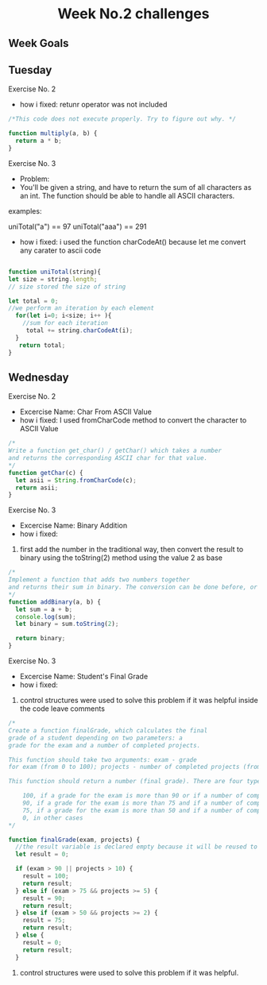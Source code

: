 <h1 align="center">Week No.2 challenges</h1>


<h2>Week Goals</h2>
<h2>Tuesday</h2>

Exercise No. 2
* how i fixed:  retunr operator was not included 

``` javascript
/*This code does not execute properly. Try to figure out why. */

function multiply(a, b) {
  return a * b;
}
 ```
Exercise No. 3

* Problem:
*  You'll be given a string, and have to return the sum of all 
characters as an int. The function should be able to handle all ASCII characters.

examples:

uniTotal("a") == 97 uniTotal("aaa") == 291
    

* how i fixed: i used the function charCodeAt() because let me convert any carater to ascii code

``` javasCript

function uniTotal(string){
let size = string.length;
// size stored the size of string

let total = 0;
//we perform an iteration by each element
  for(let i=0; i<size; i++ ){
    //sum for each iteration 
     total += string.charCodeAt(i);
  }
   return total; 
}
```

## Wednesday 

Exercise No. 2
* Excercise Name: Char From ASCII Value 
* how i fixed: I used fromCharCode method to convert the character to ASCII Value  

``` javascript
/*
Write a function get_char() / getChar() which takes a number
and returns the corresponding ASCII char for that value.
*/
function getChar(c) {
  let asii = String.fromCharCode(c);
  return asii;
}
 ```

Exercise No. 3
* Excercise Name: Binary Addition  
* how i fixed: 
1. first add the number in the traditional way, then convert the result to binary using the toString(2) method using the value 2 as base
  

``` javascript
/*
Implement a function that adds two numbers together 
and returns their sum in binary. The conversion can be done before, or after the addition.
*/
function addBinary(a, b) {
  let sum = a + b;
  console.log(sum);
  let binary = sum.toString(2);

  return binary;
}

 ```

Exercise No. 3
* Excercise Name: Student's Final Grade  
* how i fixed: 
1. control structures were used to solve this problem if it was helpful inside the code leave comments 
  

``` javascript
/*
Create a function finalGrade, which calculates the final 
grade of a student depending on two parameters: a 
grade for the exam and a number of completed projects.

This function should take two arguments: exam - grade 
for exam (from 0 to 100); projects - number of completed projects (from 0 and above);

This function should return a number (final grade). There are four types of final grades:

    100, if a grade for the exam is more than 90 or if a number of completed projects more than 10.
    90, if a grade for the exam is more than 75 and if a number of completed projects is minimum 5.
    75, if a grade for the exam is more than 50 and if a number of completed projects is minimum 2.
    0, in other cases
*/

function finalGrade(exam, projects) {
  //the result variable is declared empty because it will be reused to overload its value
  let result = 0;

  if (exam > 90 || projects > 10) {
    result = 100;
    return result;
  } else if (exam > 75 && projects >= 5) {
    result = 90;
    return result;
  } else if (exam > 50 && projects >= 2) {
    result = 75;
    return result;
  } else {
    result = 0;
    return result;
  }
 ```
 

1. control structures were used to solve this problem if it was helpful.

